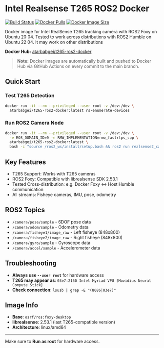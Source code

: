# Intel Realsense T265 ROS2 Docker

[![Build Status](https://github.com/atarbabgei/t265-ros2-docker/workflows/Build%20and%20Push%20Docker%20Image/badge.svg)](https://github.com/atarbabgei/t265-ros2-docker/actions)
[![Docker Pulls](https://img.shields.io/docker/pulls/atarbabgei/t265-ros2-docker)](https://hub.docker.com/r/atarbabgei/t265-ros2-docker)
[![Docker Image Size](https://img.shields.io/docker/image-size/atarbabgei/t265-ros2-docker/latest)](https://hub.docker.com/r/atarbabgei/t265-ros2-docker)

Docker image for Intel RealSense T265 tracking camera with ROS2 Foxy on Ubuntu 20 04. Tested to work across distributions with ROS2 Humble on Ubuntu 22 04. It may work on other distributions

**Docker Hub:** [atarbabgei/t265-ros2-docker](https://hub.docker.com/r/atarbabgei/t265-ros2-docker)

> **Note:** Docker images are automatically built and pushed to Docker Hub via GitHub Actions on every commit to the main branch.

## Quick Start

### Test T265 Detection
```bash
docker run -it --rm --privileged --user root -v /dev:/dev \
  atarbabgei/t265-ros2-docker:latest rs-enumerate-devices
```

### Run ROS2 Camera Node
```bash
docker run -it --rm --privileged --user root -v /dev:/dev \
  -e ROS_DOMAIN_ID=0 -e RMW_IMPLEMENTATION=rmw_fastrtps_cpp \
  atarbabgei/t265-ros2-docker:latest \
  bash -c "source /ros2_ws/install/setup.bash && ros2 run realsense2_camera realsense2_camera_node"
```


## Key Features

- T265 Support: Works with T265 cameras 
- ROS2 Foxy: Compatible with librealsense SDK 2.53.1
- Tested Cross-distribution: e.g. Docker Foxy ↔ Host Humble communication
- All streams: Fisheye cameras, IMU, pose, odometry

## ROS2 Topics

- `/camera/pose/sample` - 6DOF pose data
- `/camera/odom/sample` - Odometry data  
- `/camera/fisheye1/image_raw` - Left fisheye (848x800)
- `/camera/fisheye2/image_raw` - Right fisheye (848x800)
- `/camera/gyro/sample` - Gyroscope data
- `/camera/accel/sample` - Accelerometer data

## Troubleshooting

- **Always use `--user root`** for hardware access
- **T265 may appear as**: `03e7:2150 Intel Myriad VPU [Movidius Neural Compute Stick]`
- **Check connection**: `lsusb | grep -E "(8086|03e7)"`

## Image Info

- **Base**: `osrf/ros:foxy-desktop`
- **librealsense**: 2.53.1 (last T265-compatible version)
- **Architecture**: linux/amd64

---

Make sure to **Run as root** for hardware access. 
